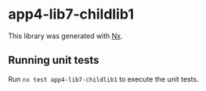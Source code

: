 # app4-lib7-childlib1

This library was generated with [Nx](https://nx.dev).

## Running unit tests

Run `nx test app4-lib7-childlib1` to execute the unit tests.
